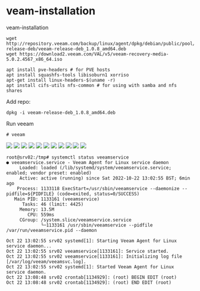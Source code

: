 # veam-installation
veam-installation

```
wget http://repository.veeam.com/backup/linux/agent/dpkg/debian/public/pool/veeam/v/veeam-release-deb/veeam-release-deb_1.0.8_amd64.deb
wget https://download2.veeam.com/VAL/v5/veeam-recovery-media-5.0.2.4567_x86_64.iso

apt install pve-headers # for PVE hosts
apt install squashfs-tools libisoburn1 xorriso
apt-get install linux-headers-$(uname -r)
apt install cifs-utils nfs-common # for using with samba and nfs shares
```
Add repo:

```
dpkg -i veeam-release-deb_1.0.8_amd64.deb
```

Run veeam
```
# veeam
```

<img src="./veeam01.png">

<img src="./veeam02.png">

<img src="./veeam03.png">

<img src="./veeam04.png">

<img src="./veeam05.png">

<img src="./veeam06.png">

<img src="./veeam07.png">

<img src="./veeam08.png">

<img src="./veeam09.png">

<img src="./veeam10.png">

<img src="./veeam11.png">


```
root@srv02:/tmp# systemctl status veeamservice
● veeamservice.service - Veeam Agent for Linux service daemon
     Loaded: loaded (/lib/systemd/system/veeamservice.service; enabled; vendor preset: enabled)
     Active: active (running) since Sat 2022-10-22 13:02:55 BST; 6min ago
    Process: 1133118 ExecStart=/usr/sbin/veeamservice --daemonize --pidfile=${PIDFILE} (code=exited, status=0/SUCCESS)
   Main PID: 1133161 (veeamservice)
      Tasks: 46 (limit: 4425)
     Memory: 13.5M
        CPU: 559ms
     CGroup: /system.slice/veeamservice.service
             └─1133161 /usr/sbin/veeamservice --pidfile /var/run/veeamservice.pid --daemon

Oct 22 13:02:55 srv02 systemd[1]: Starting Veeam Agent for Linux service daemon...
Oct 22 13:02:55 srv02 veeamservice[1133161]: Service started.
Oct 22 13:02:55 srv02 veeamservice[1133161]: Initializing log file [/var/log/veeam/veeamsvc.log].
Oct 22 13:02:55 srv02 systemd[1]: Started Veeam Agent for Linux service daemon.
Oct 22 13:08:48 srv02 crontab[1134929]: (root) BEGIN EDIT (root)
Oct 22 13:08:48 srv02 crontab[1134929]: (root) END EDIT (root)
```

